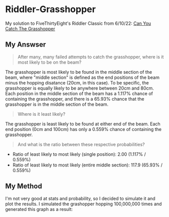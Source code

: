 # Riddler-Grasshopper
My solution to FiveThirtyEight's Riddler Classic from 6/10/22: [Can You Catch The Grasshopper](https://fivethirtyeight.com/features/can-you-catch-the-grasshopper/)

## My Answser
>After many, many failed attempts to catch the grasshopper, where is it most likely to be on the beam?

The grasshopper is most likely to be found in the middle section of the beam, where "middle section" is defined as the end positions of the beam minus the hopping disatance (20cm, in this case). To be specific, the grasshopper is equally likely to be anywhere between 20cm and 80cm. Each position in the middle section of the beam has a 1.117% chance of containing the grasshopper, and there is a 65.93% chance that the grasshopper is in the middle section of the beam.

>Where is it least likely?

The grasshopper is least likely to be found at either end of the beam. Each end position (0cm and 100cm) has only a 0.559% chance of containing the grasshopper.

>And what is the ratio between these respective probabilities?

- Ratio of least likely to most likely (single position): 2.00 (1.117% / 0.559%)
- Ratio of least likely to most likely (entire middle section): 117.9 (65.93% / 0.559%)

## My Method
I'm not very good at stats and probability, so I decided to simulate it and plot the results. I simulated the grashopper hopping 100,000,000 times and generated this graph as a result:
